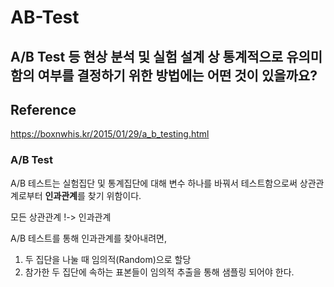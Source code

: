 # AB-Test

## A/B Test 등 현상 분석 및 실험 설계 상 통계적으로 유의미함의 여부를 결정하기 위한 방법에는 어떤 것이 있을까요?

## Reference

<a href="https://boxnwhis.kr/2015/01/29/a_b_testing.html">https://boxnwhis.kr/2015/01/29/a_b_testing.html</a>


### A/B Test

A/B 테스트는 실험집단 및 통계집단에 대해 변수 하나를 바꿔서 테스트함으로써 상관관계로부터 **인과관계**를 찾기 위함이다.

모든 상관관계 !-> 인과관계

A/B 테스트를 통해 인과관계를 찾아내려면,

1. 두 집단을 나눌 때 임의적(Random)으로 할당
2. 참가한 두 집단에 속하는 표본들이 임의적 추출을 통해 샘플링 되어야 한다.

